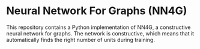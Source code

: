 # Neural Network For Graphs (NN4G)
This repository contains a Python implementation of NN4G, a constructive neural network for graphs.
The network is constructive, which means that it automatically finds the right number of units during training.
